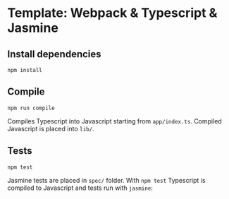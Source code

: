 # Template: Webpack & Typescript & Jasmine

## Install dependencies

```
npm install
```

## Compile

```
npm run compile
```

Compiles Typescript into Javascript starting from `app/index.ts`.
Compiled Javascript is placed into `lib/`.

## Tests

```
npm test
```

Jasmine tests are placed in `spec/` folder.
With `npm test` Typescript is compiled to Javascript and tests run with `jasmine`:



